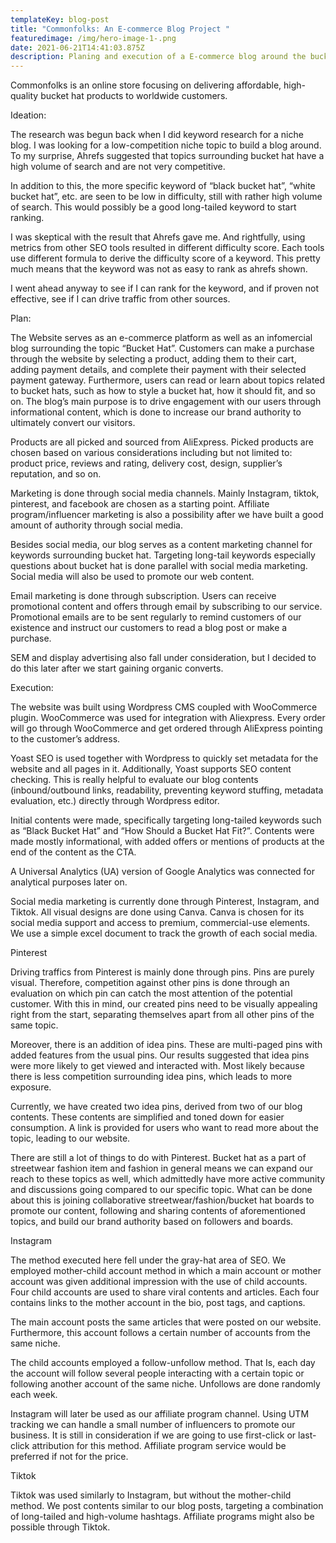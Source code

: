```yaml
---
templateKey: blog-post
title: "Commonfolks: An E-commerce Blog Project "
featuredimage: /img/hero-image-1-.png
date: 2021-06-21T14:41:03.875Z
description: Planing and execution of a E-commerce blog around the bucket hat niche
---
```

Commonfolks is an online store focusing on delivering affordable, high-quality bucket hat products to worldwide customers.  

Ideation:  

The research was begun back when I did keyword research for a niche blog. I was looking for a low-competition niche topic to build a blog around. To my surprise, Ahrefs suggested that topics surrounding bucket hat have a high volume of search and are not very competitive.  

In addition to this, the more specific keyword of “black bucket hat”, “white bucket hat”, etc. are seen to be low in difficulty, still with rather high volume of search. This would possibly be a good long-tailed keyword to start ranking.  

I was skeptical with the result that Ahrefs gave me. And rightfully, using metrics from other SEO tools resulted in different difficulty score. Each tools use different formula to derive the difficulty score of a keyword. This pretty much means that the keyword was not as easy to rank as ahrefs shown.  

I went ahead anyway to see if I can rank for the keyword, and if proven not effective, see if I can drive traffic from other sources.  

Plan:  

The Website serves as an e-commerce platform as well as an infomercial blog surrounding the topic “Bucket Hat”. Customers can make a purchase through the website by selecting a product, adding them to their cart, adding payment details, and complete their payment with their selected payment gateway. Furthermore, users can read or learn about topics related to bucket hats, such as how to style a bucket hat, how it should fit, and so on. The blog’s main purpose is to drive engagement with our users through informational content, which is done to increase our brand authority to ultimately convert our visitors.  

Products are all picked and sourced from AliExpress. Picked products are chosen based on various considerations including but not limited to: product price, reviews and rating, delivery cost, design, supplier’s reputation, and so on.  

Marketing is done through social media channels. Mainly Instagram, tiktok, pinterest, and facebook are chosen as a starting point. Affiliate program/influencer marketing is also a possibility after we have built a good amount of authority through social media.  

Besides social media, our blog serves as a content marketing channel for keywords surrounding bucket hat. Targeting long-tail keywords especially questions about bucket hat is done parallel with social media marketing. Social media will also be used to promote our web content.  

Email marketing is done through subscription. Users can receive promotional content and offers through email by subscribing to our service. Promotional emails are to be sent regularly to remind customers of our existence and instruct our customers to read a blog post or make a purchase.  

SEM and display advertising also fall under consideration, but I decided to do this later after we start gaining organic converts.  

Execution:  

The website was built using Wordpress CMS coupled with WooCommerce plugin. WooCommerce was used for integration with Aliexpress. Every order will go through WooCommerce and get ordered through AliExpress pointing to the customer’s address.  

Yoast SEO is used together with Wordpress to quickly set metadata for the website and all pages in it. Additionally, Yoast supports SEO content checking. This is really helpful to evaluate our blog contents (inbound/outbound links, readability, preventing keyword stuffing, metadata evaluation, etc.) directly through Wordpress editor.  

Initial contents were made, specifically targeting long-tailed keywords such as “Black Bucket Hat” and “How Should a Bucket Hat Fit?”. Contents were made mostly informational, with added offers or mentions of products at the end of the content as the CTA.  

A Universal Analytics (UA) version of Google Analytics was connected for analytical purposes later on.  

Social media marketing is currently done through Pinterest, Instagram, and Tiktok. All visual designs are done using Canva. Canva is chosen for its social media support and access to premium, commercial-use elements. We use a simple excel document to track the growth of each social media.  

Pinterest  

Driving traffics from Pinterest is mainly done through pins. Pins are purely visual. Therefore, competition against other pins is done through an evaluation on which pin can catch the most attention of the potential customer. With this in mind, our created pins need to be visually appealing right from the start, separating themselves apart from all other pins of the same topic.  

Moreover, there is an addition of idea pins. These are multi-paged pins with added features from the usual pins. Our results suggested that idea pins were more likely to get viewed and interacted with. Most likely because there is less competition surrounding idea pins, which leads to more exposure.  

Currently, we have created two idea pins, derived from two of our blog contents. These contents are simplified and toned down for easier consumption. A link is provided for users who want to read more about the topic, leading to our website.  

There are still a lot of things to do with Pinterest. Bucket hat as a part of streetwear fashion item and fashion in general means we can expand our reach to these topics as well, which admittedly have more active community and discussions going compared to our specific topic. What can be done about this is joining collaborative streetwear/fashion/bucket hat boards to promote our content, following and sharing contents of aforementioned topics, and build our brand authority based on followers and boards.  

Instagram  

The method executed here fell under the gray-hat area of SEO. We employed mother-child account method in which a main account or mother account was given additional impression with the use of child accounts. Four child accounts are used to share viral contents and articles. Each four contains links to the mother account in the bio, post tags, and captions.  

The main account posts the same articles that were posted on our website. Furthermore, this account follows a certain number of accounts from the same niche.  

The child accounts employed a follow-unfollow method. That Is, each day the account will follow several people interacting with a certain topic or following another account of the same niche. Unfollows are done randomly each week.  

Instagram will later be used as our affiliate program channel. Using UTM tracking we can handle a small number of influencers to promote our business. It is still in consideration if we are going to use first-click or last-click attribution for this method. Affiliate program service would be preferred if not for the price.  

Tiktok  

Tiktok was used similarly to Instagram, but without the mother-child method. We post contents similar to our blog posts, targeting a combination of long-tailed and high-volume hashtags. Affiliate programs might also be possible through Tiktok.